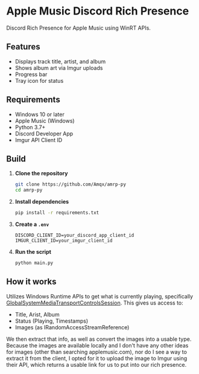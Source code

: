 # Apple Music Discord Rich Presence

Discord Rich Presence for Apple Music using WinRT APIs.

## Features

- Displays track title, artist, and album
- Shows album art via Imgur uploads
- Progress bar
- Tray icon for status

## Requirements

- Windows 10 or later
- Apple Music (Windows)
- Python 3.7+
- Discord Developer App
- Imgur API Client ID

## Build

1. **Clone the repository**
    ```bash
    git clone https://github.com/Amqx/amrp-py
    cd amrp-py
    ```

2. **Install dependencies**
    ```bash
    pip install -r requirements.txt
    ```

3. **Create a `.env`**
    ```
    DISCORD_CLIENT_ID=your_discord_app_client_id
    IMGUR_CLIENT_ID=your_imgur_client_id
    ```

4. **Run the script**
    ```bash
    python main.py
    ```

##  How it works

Utilizes Windows Runtime APIs to get what is currently playing, specifically [GlobalSystemMediaTransportControlsSession](https://learn.microsoft.com/en-us/uwp/api/windows.media.control.globalsystemmediatransportcontrolssession?view=winrt-26100). This gives us access to:

- Title, Arist, Album
- Status (Playing, Timestamps)
- Images (as IRandomAccessStreamReference)

We then extract that info, as well as convert the images into a usable type. Because the images are available locally and I don't have any other ideas for images (other than searching applemusic.com), nor do I see a way to extract it from the client, I opted for it to upload the image to Imgur using their API, which returns a usable link for us to put into our rich presence. 
